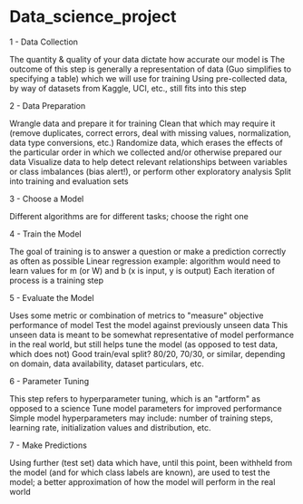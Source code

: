 # Data_science_project


1 - Data Collection

The quantity & quality of your data dictate how accurate our model is
The outcome of this step is generally a representation of data (Guo simplifies to specifying a table) which we will use for training
Using pre-collected data, by way of datasets from Kaggle, UCI, etc., still fits into this step
 
2 - Data Preparation

Wrangle data and prepare it for training
Clean that which may require it (remove duplicates, correct errors, deal with missing values, normalization, data type conversions, etc.)
Randomize data, which erases the effects of the particular order in which we collected and/or otherwise prepared our data
Visualize data to help detect relevant relationships between variables or class imbalances (bias alert!), or perform other exploratory analysis
Split into training and evaluation sets
 
3 - Choose a Model

Different algorithms are for different tasks; choose the right one
 
4 - Train the Model

The goal of training is to answer a question or make a prediction correctly as often as possible
Linear regression example: algorithm would need to learn values for m (or W) and b (x is input, y is output)
Each iteration of process is a training step
 
5 - Evaluate the Model

Uses some metric or combination of metrics to "measure" objective performance of model
Test the model against previously unseen data
This unseen data is meant to be somewhat representative of model performance in the real world, but still helps tune the model (as opposed to test data, which does not)
Good train/eval split? 80/20, 70/30, or similar, depending on domain, data availability, dataset particulars, etc.
 
6 - Parameter Tuning

This step refers to hyperparameter tuning, which is an "artform" as opposed to a science
Tune model parameters for improved performance
Simple model hyperparameters may include: number of training steps, learning rate, initialization values and distribution, etc.
 
7 - Make Predictions

Using further (test set) data which have, until this point, been withheld from the model (and for which class labels are known), are used to test the model; a better approximation of how the model will perform in the real world

